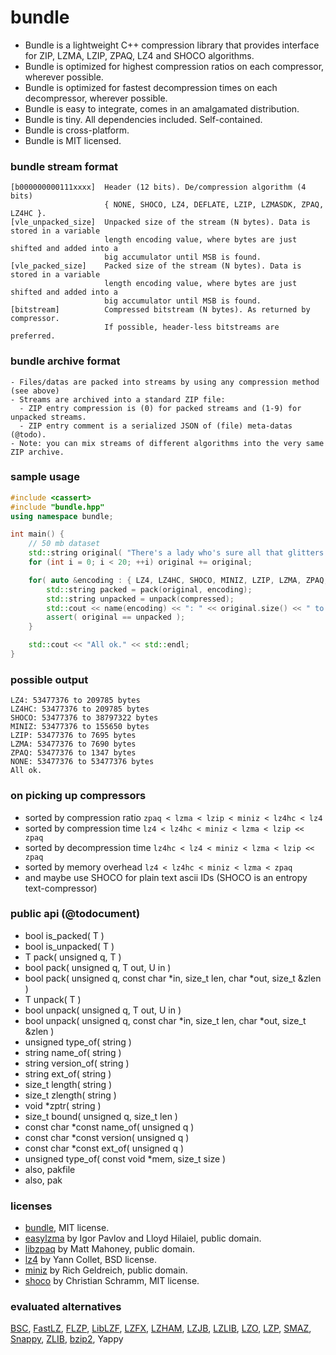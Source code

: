 bundle
======

- Bundle is a lightweight C++ compression library that provides interface for ZIP, LZMA, LZIP, ZPAQ, LZ4 and SHOCO algorithms.
- Bundle is optimized for highest compression ratios on each compressor, wherever possible.
- Bundle is optimized for fastest decompression times on each decompressor, wherever possible.
- Bundle is easy to integrate, comes in an amalgamated distribution.
- Bundle is tiny. All dependencies included. Self-contained.
- Bundle is cross-platform.
- Bundle is MIT licensed.

### bundle stream format

```
[b000000000111xxxx]  Header (12 bits). De/compression algorithm (4 bits)
                     { NONE, SHOCO, LZ4, DEFLATE, LZIP, LZMASDK, ZPAQ, LZ4HC }.
[vle_unpacked_size]  Unpacked size of the stream (N bytes). Data is stored in a variable
                     length encoding value, where bytes are just shifted and added into a
                     big accumulator until MSB is found.
[vle_packed_size]    Packed size of the stream (N bytes). Data is stored in a variable
                     length encoding value, where bytes are just shifted and added into a
                     big accumulator until MSB is found.
[bitstream]          Compressed bitstream (N bytes). As returned by compressor.
                     If possible, header-less bitstreams are preferred.
```

### bundle archive format

```
- Files/datas are packed into streams by using any compression method (see above)
- Streams are archived into a standard ZIP file:
  - ZIP entry compression is (0) for packed streams and (1-9) for unpacked streams.
  - ZIP entry comment is a serialized JSON of (file) meta-datas (@todo).
- Note: you can mix streams of different algorithms into the very same ZIP archive.
```

### sample usage
```c++
#include <cassert>
#include "bundle.hpp"
using namespace bundle;

int main() {
    // 50 mb dataset
    std::string original( "There's a lady who's sure all that glitters is gold" );
    for (int i = 0; i < 20; ++i) original += original;

    for( auto &encoding : { LZ4, LZ4HC, SHOCO, MINIZ, LZIP, LZMA, ZPAQ, NONE } ) {
        std::string packed = pack(original, encoding);
        std::string unpacked = unpack(compressed);
        std::cout << name(encoding) << ": " << original.size() << " to " << packed.size() << " bytes" << std::endl;
        assert( original == unpacked );
    }

    std::cout << "All ok." << std::endl;
}
```

### possible output
```
LZ4: 53477376 to 209785 bytes
LZ4HC: 53477376 to 209785 bytes
SHOCO: 53477376 to 38797322 bytes
MINIZ: 53477376 to 155650 bytes
LZIP: 53477376 to 7695 bytes
LZMA: 53477376 to 7690 bytes
ZPAQ: 53477376 to 1347 bytes
NONE: 53477376 to 53477376 bytes
All ok.
```

### on picking up compressors
- sorted by compression ratio `zpaq < lzma < lzip < miniz < lz4hc < lz4`
- sorted by compression time `lz4 < lz4hc < miniz < lzma < lzip << zpaq`
- sorted by decompression time `lz4hc < lz4 < miniz < lzma < lzip << zpaq`
- sorted by memory overhead `lz4 < lz4hc < miniz < lzma < zpaq`
- and maybe use SHOCO for plain text ascii IDs (SHOCO is an entropy text-compressor)

### public api (@todocument)
- bool is_packed( T )
- bool is_unpacked( T )
- T pack( unsigned q, T )
- bool pack( unsigned q, T out, U in )
- bool pack( unsigned q, const char *in, size_t len, char *out, size_t &zlen )
- T unpack( T )
- bool unpack( unsigned q, T out, U in )
- bool unpack( unsigned q, const char *in, size_t len, char *out, size_t &zlen )
- unsigned type_of( string )
- string name_of( string )
- string version_of( string )
- string ext_of( string )
- size_t length( string )
- size_t zlength( string )
- void *zptr( string )
- size_t bound( unsigned q, size_t len )
- const char *const name_of( unsigned q )
- const char *const version( unsigned q )
- const char *const ext_of( unsigned q )
- unsigned type_of( const void *mem, size_t size )
- also, pakfile
- also, pak

### licenses
- [bundle](https://github.com/r-lyeh/bundle), MIT license.
- [easylzma](https://github.com/lloyd/easylzma) by Igor Pavlov and Lloyd Hilaiel, public domain.
- [libzpaq](https://github.com/zpaq/zpaq) by Matt Mahoney, public domain.
- [lz4](https://github.com/Cyan4973/lz4) by Yann Collet, BSD license.
- [miniz](https://code.google.com/p/miniz/) by Rich Geldreich, public domain.
- [shoco](https://github.com/Ed-von-Schleck/shoco) by Christian Schramm, MIT license.

### evaluated alternatives
[BSC](https://github.com/IlyaGrebnov/libbsc), [FastLZ](http://fastlz.org/), [FLZP](http://cs.fit.edu/~mmahoney/compression/#flzp), [LibLZF](http://freshmeat.net/projects/liblzf), [LZFX](https://code.google.com/p/lzfx/), [LZHAM](https://code.google.com/p/lzham/), [LZJB](http://en.wikipedia.org/wiki/LZJB), [LZLIB](http://www.nongnu.org/lzip/lzlib.html), [LZO](http://www.oberhumer.com/opensource/lzo/), [LZP](http://www.cbloom.com/src/index_lz.html), [SMAZ](https://github.com/antirez/smaz), [Snappy](https://code.google.com/p/snappy/), [ZLIB](http://www.zlib.net/), [bzip2](http://www.bzip2.org/), Yappy
